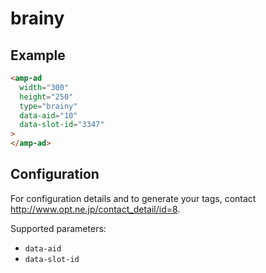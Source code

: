 <!---
Copyright 2016 The AMP HTML Authors. All Rights Reserved.

Licensed under the Apache License, Version 2.0 (the "License");
you may not use this file except in compliance with the License.
You may obtain a copy of the License at

      http://www.apache.org/licenses/LICENSE-2.0

Unless required by applicable law or agreed to in writing, software
distributed under the License is distributed on an "AS-IS" BASIS,
WITHOUT WARRANTIES OR CONDITIONS OF ANY KIND, either express or implied.
See the License for the specific language governing permissions and
limitations under the License.
-->

# brainy

## Example

```html
<amp-ad
  width="300"
  height="250"
  type="brainy"
  data-aid="10"
  data-slot-id="3347"
>
</amp-ad>
```

## Configuration

For configuration details and to generate your tags, contact http://www.opt.ne.jp/contact_detail/id=8.

Supported parameters:

-   `data-aid`
-   `data-slot-id`
